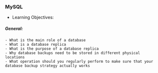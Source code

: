 ### MySQL

- Learning Objectives:

##### General:

    - What is the main role of a database
    - What is a database replica
    - What is the purpose of a database replica
    - Why database backups need to be stored in different physical locations
    - What operation should you regularly perform to make sure that your database backup strategy actually works

